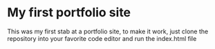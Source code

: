 # My first portfolio site

This was my first stab at a portfolio site, to make it work, just clone the repository into your favorite code editor and run the index.html file

